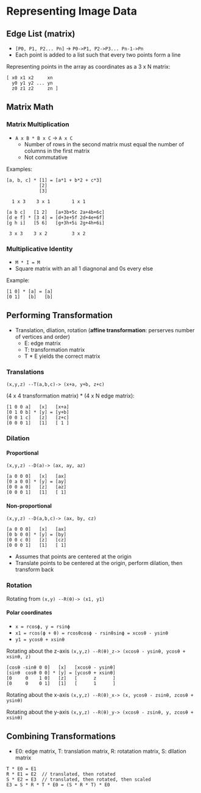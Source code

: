 # Representing Image Data

## Edge List (matrix)
- `[P0, P1, P2... Pn]` -> `P0->P1, P2->P3... Pn-1->Pn`
- Each point is added to a list such that every two points form a line

Representing points in the array as coordinates as a 3 x N matrix:
```
[ x0 x1 x2     xn
  y0 y1 y2 ... yn
  z0 z1 z2     zn ]
```

## Matrix Math

### Matrix Multiplication
- `A x B * B x C` -> `A x C`
  - Number of rows in the second matrix must equal the number of columns in the first matrix
  - Not commutative

Examples:
```
[a, b, c] * [1] = [a*1 + b*2 + c*3]
            [2]
            [3]

  1 x 3    3 x 1        1 x 1
```

```
[a b c]   [1 2]   [a+3b+5c 2a+4b+6c]
[d e f] * [3 4] = [d+3e+5f 2d+4e+6f]
[g h i]   [5 6]   [g+3h+5i 2g+4h+6i]

 3 x 3    3 x 2         3 x 2
```

### Multiplicative Identity
- `M * I = M`
- Square matrix with an all 1 diagnonal and 0s every else

Example:
```
[1 0] * [a] = [a]
[0 1]   [b]   [b]
```

## Performing Transformation
- Translation, dliation, rotation (__affine transformation__: perserves number of vertices and order)
  - E: edge matrix
  - T: transformation matrix
  - T * E yields the correct matrix

### Translations
`(x,y,z) --T(a,b,c)-> (x+a, y+b, z+c)`

(4 x 4 transformation matrix) * (4 x N edge matrix):
```
[1 0 0 a]   [x]   [x+a]
[0 1 0 b] * [y] = [y+b]
[0 0 1 c]   [z]   [z+c]
[0 0 0 1]   [1]   [ 1 ]
```

### Dilation

#### Proportional
`(x,y,z) --D(a)-> (ax, ay, az)`

```
[a 0 0 0]   [x]   [ax]
[0 a 0 0] * [y] = [ay]
[0 0 a 0]   [z]   [az]
[0 0 0 1]   [1]   [ 1]
```

#### Non-proportional
`(x,y,z) --D(a,b,c)-> (ax, by, cz)`

```
[a 0 0 0]   [x]   [ax]
[0 b 0 0] * [y] = [by]
[0 0 c 0]   [z]   [cz]
[0 0 0 1]   [1]   [ 1]
```

- Assumes that points are centered at the origin
- Translate points to be centered at the origin, perform dilation, then transform back

### Rotation
Rotating from `(x,y) --R(θ)-> (x1, y1)`

#### Polar coordinates
- `x = rcosϕ, y = rsinϕ`
- `x1 = rcos(ϕ + θ) = rcosθcosϕ - rsinθsinϕ = xcosθ - ysinθ`
- `y1 = ycosθ + xsinθ`

Rotating about the z-axis
`(x,y,z) --R(θ)_z-> (xcosθ - ysinθ, ycosθ + xsinθ, z)`

```
[cosθ -sinθ 0 0]   [x]   [xcosθ - ysinθ]
[sinθ  cosθ 0 0] * [y] = [ycosθ + xsinθ]
[0     0    1 0]   [z]   [      z      ]
[0     0    0 1]   [1]   [      1      ]
```

Rotating about the x-axis
`(x,y,z) --R(θ)_x-> (x, ycosθ - zsinθ, zcosθ + ysinθ)`

Rotating about the y-axis
`(x,y,z) --R(θ)_y-> (xcosθ - zsinθ, y, zcosθ + xsinθ)`


## Combining Transformations
- E0: edge matrix, T: translation matrix, R: rotatation matrix, S: dllation matrix

```
T * E0 = E1
R * E1 = E2  // translated, then rotated
S * E2 = E3  // translated, then rotated, then scaled
E3 = S * R * T * E0 = (S * R * T) * E0
```
